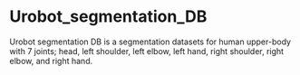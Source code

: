 # Urobot_segmentation_DB

Urobot segmentation DB is a segmentation datasets for human upper-body with 7 joints; head, left shoulder, left elbow, left hand, right shoulder, right elbow, and right hand.




